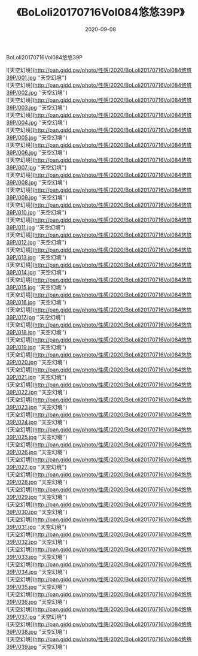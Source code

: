 ﻿---
layout: post
title:  《BoLoli20170716Vol084悠悠39P》
date:   2020-09-08
img: http://pan.gjdd.pw/photo/性感/2020/BoLoli20170716Vol084悠悠39P/000.jpg
categories: [美女, 性感, 泳衣]
---

BoLoli20170716Vol084悠悠39P



![天空幻境](http://pan.gjdd.pw/photo/性感/2020/BoLoli20170716Vol084悠悠39P/001.jpg ''天空幻境'') <br>
![天空幻境](http://pan.gjdd.pw/photo/性感/2020/BoLoli20170716Vol084悠悠39P/002.jpg ''天空幻境'') <br>
![天空幻境](http://pan.gjdd.pw/photo/性感/2020/BoLoli20170716Vol084悠悠39P/003.jpg ''天空幻境'') <br>
![天空幻境](http://pan.gjdd.pw/photo/性感/2020/BoLoli20170716Vol084悠悠39P/004.jpg ''天空幻境'') <br>
![天空幻境](http://pan.gjdd.pw/photo/性感/2020/BoLoli20170716Vol084悠悠39P/005.jpg ''天空幻境'') <br>
![天空幻境](http://pan.gjdd.pw/photo/性感/2020/BoLoli20170716Vol084悠悠39P/006.jpg ''天空幻境'') <br>
![天空幻境](http://pan.gjdd.pw/photo/性感/2020/BoLoli20170716Vol084悠悠39P/007.jpg ''天空幻境'') <br>
![天空幻境](http://pan.gjdd.pw/photo/性感/2020/BoLoli20170716Vol084悠悠39P/008.jpg ''天空幻境'') <br>
![天空幻境](http://pan.gjdd.pw/photo/性感/2020/BoLoli20170716Vol084悠悠39P/009.jpg ''天空幻境'') <br>
![天空幻境](http://pan.gjdd.pw/photo/性感/2020/BoLoli20170716Vol084悠悠39P/010.jpg ''天空幻境'') <br>
![天空幻境](http://pan.gjdd.pw/photo/性感/2020/BoLoli20170716Vol084悠悠39P/011.jpg ''天空幻境'') <br>
![天空幻境](http://pan.gjdd.pw/photo/性感/2020/BoLoli20170716Vol084悠悠39P/012.jpg ''天空幻境'') <br>
![天空幻境](http://pan.gjdd.pw/photo/性感/2020/BoLoli20170716Vol084悠悠39P/013.jpg ''天空幻境'') <br>
![天空幻境](http://pan.gjdd.pw/photo/性感/2020/BoLoli20170716Vol084悠悠39P/014.jpg ''天空幻境'') <br>
![天空幻境](http://pan.gjdd.pw/photo/性感/2020/BoLoli20170716Vol084悠悠39P/015.jpg ''天空幻境'') <br>
![天空幻境](http://pan.gjdd.pw/photo/性感/2020/BoLoli20170716Vol084悠悠39P/016.jpg ''天空幻境'') <br>
![天空幻境](http://pan.gjdd.pw/photo/性感/2020/BoLoli20170716Vol084悠悠39P/017.jpg ''天空幻境'') <br>
![天空幻境](http://pan.gjdd.pw/photo/性感/2020/BoLoli20170716Vol084悠悠39P/018.jpg ''天空幻境'') <br>
![天空幻境](http://pan.gjdd.pw/photo/性感/2020/BoLoli20170716Vol084悠悠39P/019.jpg ''天空幻境'') <br>
![天空幻境](http://pan.gjdd.pw/photo/性感/2020/BoLoli20170716Vol084悠悠39P/020.jpg ''天空幻境'') <br>
![天空幻境](http://pan.gjdd.pw/photo/性感/2020/BoLoli20170716Vol084悠悠39P/021.jpg ''天空幻境'') <br>
![天空幻境](http://pan.gjdd.pw/photo/性感/2020/BoLoli20170716Vol084悠悠39P/022.jpg ''天空幻境'') <br>
![天空幻境](http://pan.gjdd.pw/photo/性感/2020/BoLoli20170716Vol084悠悠39P/023.jpg ''天空幻境'') <br>
![天空幻境](http://pan.gjdd.pw/photo/性感/2020/BoLoli20170716Vol084悠悠39P/024.jpg ''天空幻境'') <br>
![天空幻境](http://pan.gjdd.pw/photo/性感/2020/BoLoli20170716Vol084悠悠39P/025.jpg ''天空幻境'') <br>
![天空幻境](http://pan.gjdd.pw/photo/性感/2020/BoLoli20170716Vol084悠悠39P/026.jpg ''天空幻境'') <br>
![天空幻境](http://pan.gjdd.pw/photo/性感/2020/BoLoli20170716Vol084悠悠39P/027.jpg ''天空幻境'') <br>
![天空幻境](http://pan.gjdd.pw/photo/性感/2020/BoLoli20170716Vol084悠悠39P/028.jpg ''天空幻境'') <br>
![天空幻境](http://pan.gjdd.pw/photo/性感/2020/BoLoli20170716Vol084悠悠39P/029.jpg ''天空幻境'') <br>
![天空幻境](http://pan.gjdd.pw/photo/性感/2020/BoLoli20170716Vol084悠悠39P/030.jpg ''天空幻境'') <br>
![天空幻境](http://pan.gjdd.pw/photo/性感/2020/BoLoli20170716Vol084悠悠39P/031.jpg ''天空幻境'') <br>
![天空幻境](http://pan.gjdd.pw/photo/性感/2020/BoLoli20170716Vol084悠悠39P/032.jpg ''天空幻境'') <br>
![天空幻境](http://pan.gjdd.pw/photo/性感/2020/BoLoli20170716Vol084悠悠39P/033.jpg ''天空幻境'') <br>
![天空幻境](http://pan.gjdd.pw/photo/性感/2020/BoLoli20170716Vol084悠悠39P/034.jpg ''天空幻境'') <br>
![天空幻境](http://pan.gjdd.pw/photo/性感/2020/BoLoli20170716Vol084悠悠39P/035.jpg ''天空幻境'') <br>
![天空幻境](http://pan.gjdd.pw/photo/性感/2020/BoLoli20170716Vol084悠悠39P/036.jpg ''天空幻境'') <br>
![天空幻境](http://pan.gjdd.pw/photo/性感/2020/BoLoli20170716Vol084悠悠39P/037.jpg ''天空幻境'') <br>
![天空幻境](http://pan.gjdd.pw/photo/性感/2020/BoLoli20170716Vol084悠悠39P/038.jpg ''天空幻境'') <br>
![天空幻境](http://pan.gjdd.pw/photo/性感/2020/BoLoli20170716Vol084悠悠39P/039.jpg ''天空幻境'') <br>